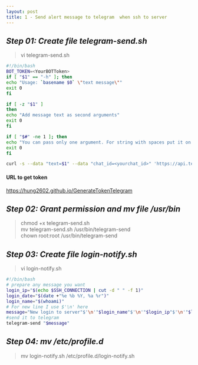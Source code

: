 ```yaml
---
layout: post
title: 1 - Send alert message to telegram  when ssh to server
---
```


## _Step 01: Create file telegram-send.sh_
>vi telegram-send.sh

```bash
#!/bin/bash
BOT_TOKEN=<YourBOTToken>
if [ "$1" == "-h" ]; then
echo "Usage: `basename $0` \"text message\""
exit 0
fi

if [ -z "$1" ]
then
echo "Add message text as second arguments"
exit 0
fi

if [ "$#" -ne 1 ]; then
echo "You can pass only one argument. For string with spaces put it on quotes"
exit 0
fi

curl -s --data "text=$1" --data "chat_id=<yourchat_id>" 'https://api.telegram.org/bot<YourBOTToken>/sendMessage' > /dev/null
```

#### URL to get token 
<https://hung2602.github.io/GenerateTokenTelegram> 

## _Step 02: Grant permission and mv file /usr/bin_
> chmod +x telegram-send.sh \
mv telegram-send.sh /usr/bin/telegram-send \
chown root:root /usr/bin/telegram-send

## _Step 03: Create file login-notify.sh_

> vi login-notify.sh

```bash
#!/bin/bash
# prepare any message you want
login_ip="$(echo $SSH_CONNECTION | cut -d " " -f 1)"
login_date="$(date +"%e %b %Y, %a %r")"
login_name="$(whoami)"
# For new line I use $'\n' here
message="New login to server"$'\n'"$login_name"$'\n'"$login_ip"$'\n'"$login_date"
#send it to telegram
telegram-send "$message"
```

## _Step 04: mv /etc/profile.d_

> mv login-notify.sh /etc/profile.d/login-notify.sh

